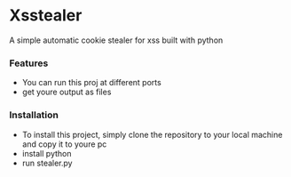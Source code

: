 # Xsstealer
A simple automatic cookie stealer for xss built with python
### Features

* You can run this proj at different ports
* get youre output as files

### Installation

* To install this project, simply clone the repository to your local machine and copy it to youre pc
* install python
* run stealer.py


